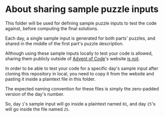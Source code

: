 # About sharing sample puzzle inputs

This folder will be used for defining sample puzzle inputs to test the code against, before computing the final solutions.

Each day, a single sample input is generated for both parts' puzzles, and shared in the middle of the first part's puzzle description.

Although using these sample inputs locally to test your code is allowed, sharing them publicly outside of [Advent of Code](https://adventofcode.com/)'s website [is not](https://www.reddit.com/r/adventofcode/comments/zdz8qa/license_of_the_input_data/).

In order to be able to test your code for a specific day's sample input after cloning this repository in local, you need to copy it from the website and pasting it inside a plaintext file in this folder.

The expected naming convention for these files is simply the zero-padded version of the day's number.

So, day `1`'s sample input will go inside a plaintext named `01`, and day `25`'s will go inside the file named `25`.